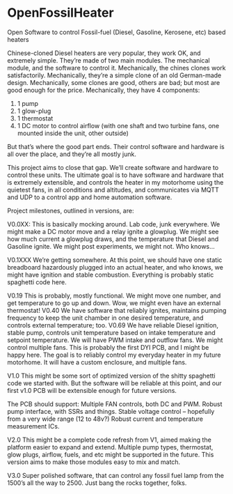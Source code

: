 # OpenFossilHeater
Open Software to control Fossil-fuel (Diesel, Gasoline, Kerosene, etc) based heaters


Chinese-cloned Diesel heaters are very popular, they work OK, and extremely simple.
They’re made of two main modules. The mechanical module, and the software to control it.
Mechanically, the chines clones work satisfactorily.
Mechanically, they’re a simple clone of an old German-made design. 
Mechanically, some clones are good, others are bad; but most are good enough for the price. 
Mechanically, they have 4 components: 
1) 1 pump
2) 1 glow-plug
3) 1 thermostat
4) 1 DC motor to control airflow (with one shaft and two turbine fans, one mounted inside the unit, other outside)

But that’s where the good part ends. Their control software and hardware is all over the place, and they’re all mostly junk.

This project aims to close that gap. We’ll create software and hardware to control these units.
The ultimate goal is to have software and hardware that is extremely extensible, and controls the heater in my motorhome using the quietest fans, in all conditions and altitudes, and communicates via MQTT and UDP to a control app and home automation software.

Project milestones, outlined in versions, are:

V0.0XX: 
This is basically mocking around. Lab code, junk everywhere. We might make a DC motor move and a relay ignite a glowplug. We might see how much current a glowplug draws, and the temperature that Diesel and Gasoline ignite.
We might post experiments, we might not. Who knows…

V0.1XXX
We’re getting somewhere. At this point, we should have one static breadboard hazardously plugged into an actual heater, and who knows, we might have ignition and stable combustion. Everything is probably static spaghetti code here.

V0.19
This is probably, mostly functional. We might move one number, and get temperature to go up and down. Wow, we might even have an external thermostat! 
V0.40
We have software that reliably ignites, maintains pumping frequency to keep the unit chamber in one desired temperature, and controls external temperature; too.
V0.69
We have reliable Diesel ignition, stable pump, controls unit temperature based on intake temperature and setpoint temperature. We will have PWM intake and outflow fans. We might control multiple fans. 
This is probably the first DYI PCB, and I might be happy here. The goal is to reliably control my everyday heater in my future motorhome. It will have a custom enclosure, and multiple fans. 


V1.0
This might be some sort of optimized version of the shitty spaghetti code we started with. But the software will be reliable at this point, and our first v1.0 PCB will be extensible enough for future versions.

The PCB should support:
Multiple FAN controls, both DC and PWM.
Robust pump interface, with SSRs and things.
Stable voltage control – hopefully from a very wide range (12 to 48v?)
Robust current and temperature measurement ICs. 

V2.0
This might be a complete code refresh from V1, aimed making the platform easier to expand and extend. Multiple pump types, thermostat, glow plugs, airflow, fuels, and etc might be supported in the future. This version aims to make those modules easy to mix and match.

V3.0
Super polished software, that can control any fossil fuel lamp from the 1500’s all the way to 2500. Just bang the rocks together, folks.

